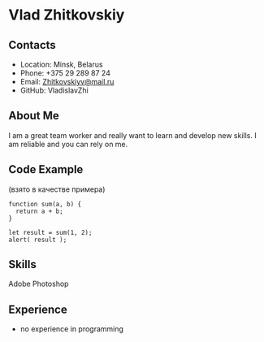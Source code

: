 # Vlad Zhitkovskiy
## Contacts
* Location: Minsk, Belarus
* Phone: +375 29 289 87 24
* Email: Zhitkovskiyv@mail.ru
* GitHub: VladislavZhi
## About Me
I am a great team worker and really want to learn and develop new skills.
I am reliable and you can rely on me.
## Code Example 
(взято в качестве примера)

```
function sum(a, b) {
  return a + b;
}

let result = sum(1, 2);
alert( result );
```
## Skills
Adobe Photoshop 
## Experience
* no experience in programming


